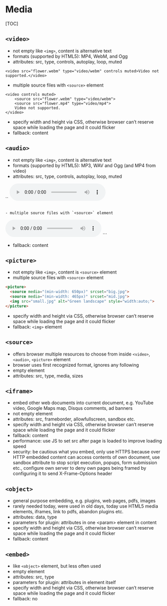 # Media

[TOC]



## `<video>`

- not empty like `<img>`, content is alternative text
- formats (supported by HTML5): MP4, WebM, and Ogg
- attributes: src, type, controls, autoplay, loop, muted

```
<video src="flower.webm" type="video/webm" controls muted>Video not supported.</video>
```

- multiple source files with `<source>` element

```
<video controls muted>
    <source src="flower.webm" type="video/webm">
    <source src="flower.mp4" type="video/mp4">
    Video not supported.
</video>
```

- specify width and height via CSS, otherwise browser can’t reserve space while loading the page and it could flicker
- fallback: content



## `<audio>`

- not empty like `<img>`, content is alternative text
- formats (supported by HTML5): MP3, WAV and Ogg (and MP4 from video)
- attributes: src, type, controls, autoplay, loop, muted

``
<audio src="song.mp3" type="audio/mpeg" controls>Audio not supported.</audio>
```

- multiple source files with `<source>` element

```
<audio controls>
	<source src="song.ogg" type="audio/ogg">
	<source src="song.mp3" type="audio/mpeg">
    Audio not supported.
</audio>
```

- fallback: content



## `<picture>`

- not empty like `<img>`, content is `<source>` element
- multiple source files with `<source>` element

```html
<picture>
  <source media="(min-width: 650px)" srcset="big.jpg">
  <source media="(min-width: 465px)" srcset="mid.jpg">
  <img src="small.jpg" alt="Green landscape" style="width:auto;">
</picture>
```

- specify width and height via CSS, otherwise browser can’t reserve space while loading the page and it could flicker
- fallback: `<img>` element



## `<source>`

- offers browser multiple resources to choose from inside `<video>`, `<audio>`, `<picture>` element
- browser uses first recognized format, ignores any following
- empty element
- attributes: src, type, media, sizes



## `<iframe>`

- embed other web documents into current document, e.g. YouTube video, Google Maps map, Disqus comments, ad banners
- not empty element
- attributes: src, frameborder, allowfullscreen, sandbox etc.
- specify width and height via CSS, otherwise browser can’t reserve space while loading the page and it could flicker
- fallback: content
- performance: use JS to set src after page is loaded to improve loading speed
- security: be cautious what you embed, only use HTTPS because over HTTP embedded content can access contents of own document, use sandbox attribute to stop script execution, popups, form submission etc., configure own server to deny own pages being framed by configuring it to send X-Frame-Options header



## `<object>`

- general purpose embedding, e.g. plugins, web pages, pdfs, images
- rarely needed today, were used in old days, today use HTML5 media elements, iframes, link to pdfs, abandon plugins etc.
- attributes: data, type
- parameters for plugin: attributes in one \<param\> element in content
- specify width and height via CSS, otherwise browser can’t reserve space while loading the page and it could flicker
- fallback: content



## `<embed>`

- like `<object>` element, but less often used
- empty element
- attributes: src, type
- parameters for plugin: attributes in element itself
- specify width and height via CSS, otherwise browser can’t reserve space while loading the page and it could flicker
- fallback: no
